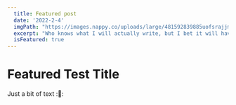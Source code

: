 ```yaml
---
  title: Featured post
  date: '2022-2-4'
  imgPath: "https://images.nappy.co/uploads/large/481592839885uofsrajjmfok8ng9pzs4wtffepl9fywgzhnzyoidyhjbahkvi0opxpdv7sfpalilyujd1ekop0lcfsa4b0unsshjmuasdvmf9sv6.jpg?auto=format&fm=jpg&w=1280&q=75"
  excerpt: "Who knows what I will actually write, but I bet it will have words and punctuation!"
  isFeatured: true
---
```



# Featured Test Title

Just a bit of text ::shrug::